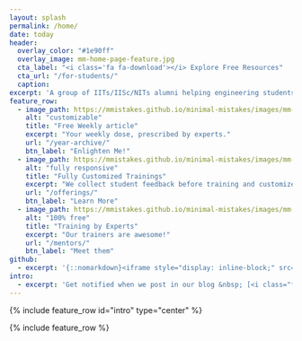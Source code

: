 ```yaml
---
layout: splash
permalink: /home/
date: today
header:
  overlay_color: "#1e90ff"
  overlay_image: mm-home-page-feature.jpg
  cta_label: "<i class='fa fa-download'></i> Explore Free Resources"
  cta_url: "/for-students/"
  caption:
excerpt: 'A group of IITs/IISc/NITs alumni helping engineering students realize their true potential.<br /> <small>Currently offering short-term courses</small><br /><br /> {::nomarkdown}<iframe style="display: inline-block;" src="https://ghbtns.com/github-btn.html?user=demlabs&type=follow&count=true&size=large" frameborder="0" scrolling="0" width="220px" height="30px"></iframe> <iframe style="display: inline-block;" src="https://www.facebook.com/DEM-Labs-1759787887567113/" frameborder="0" scrolling="0" width="158px" height="30px"></iframe>{:/nomarkdown}'
feature_row:
  - image_path: https://mmistakes.github.io/minimal-mistakes/images/mm-customizable-feature.png
    alt: "customizable"
    title: "Free Weekly article"
    excerpt: "Your weekly dose, prescribed by experts."
    url: "/year-archive/"
    btn_label: "Enlighten Me!"
  - image_path: https://mmistakes.github.io/minimal-mistakes/images/mm-responsive-feature.png
    alt: "fully responsive"
    title: "Fully Customized Trainings"
    excerpt: "We collect student feedback before training and customize as per your needs."
    url: "/offerings/"
    btn_label: "Learn More"
  - image_path: https://mmistakes.github.io/minimal-mistakes/images/mm-free-feature.png
    alt: "100% free"
    title: "Training by Experts"
    excerpt: "Our trainers are awesome!"
    url: "/mentors/"
    btn_label: "Meet them"
github:
  - excerpt: '{::nomarkdown}<iframe style="display: inline-block;" src="https://ghbtns.com/github-btn.html?user=mmistakes&repo=minimal-mistakes&type=star&count=true&size=large" frameborder="0" scrolling="0" width="160px" height="30px"></iframe> <iframe style="display: inline-block;" src="https://ghbtns.com/github-btn.html?user=mmistakes&repo=minimal-mistakes&type=fork&count=true&size=large" frameborder="0" scrolling="0" width="158px" height="30px"></iframe>{:/nomarkdown}'
intro:
  - excerpt: 'Get notified when we post in our blog &nbsp; [<i class="fa fa-twitter"></i> @dem_labs](https://twitter.com/dem_labs){: .btn .btn--twitter}'
---
```


{% include feature_row id="intro" type="center" %}

{% include feature_row %}
